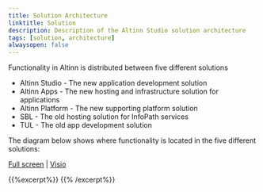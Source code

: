 ```yaml
---
title: Solution Architecture
linktitle: Solution
description: Description of the Altinn Studio solution architecture
tags: [solution, architecture]
alwaysopen: false
---
```


Functionality in Altinn is distributed between five different solutions

- Altinn Studio - The new application development solution
- Altinn Apps - The new hosting and infrastructure solution for applications
- Altinn Platform - The new supporting platform solution
- SBL - The old hosting solution for InfoPath services
- TUL - The old app development solution

The diagram below shows where functionality is located in the five different solutions:

[Full screen](/teknologi/altinnstudio/architecture/application/solution/Altinn_SolutionArchitecture.svg) | [Visio](/teknologi/altinnstudio/architecture/application/solution/Altinn_SolutionArchitecture.vsdx)

{{%excerpt%}}
<object data="/teknologi/altinnstudio/architecture/application/solution/Altinn_SolutionArchitecture.svg" type="image/svg+xml" style="width: 100%;"></object>
{{% /excerpt%}}
